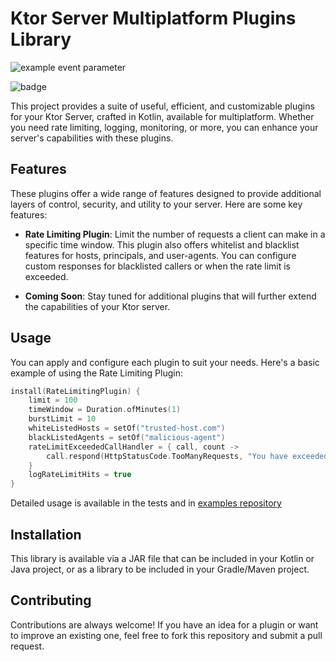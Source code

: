 # Ktor Server Multiplatform Plugins Library
![example event parameter](https://github.com/idoflax/flax-ktor-plugins/blob/main/.github/workflows/build-and-publish-main.yml/badge.svg?event=push)

![badge](https://img.shields.io/endpoint?url=https://gist.github.com/idoflax/2e4bf8a120b7dd025243ba081ee72bb6/raw/coverage-badge.json)

This project provides a suite of useful, efficient, and customizable plugins for your Ktor Server, crafted in Kotlin, available for multiplatform. Whether you need rate limiting, logging, monitoring, or more, you can enhance your server's capabilities with these plugins.

## Features

These plugins offer a wide range of features designed to provide additional layers of control, security, and utility to your server. Here are some key features:

* **Rate Limiting Plugin**: Limit the number of requests a client can make in a specific time window. This plugin also offers whitelist and blacklist features for hosts, principals, and user-agents. You can configure custom responses for blacklisted callers or when the rate limit is exceeded.

* **Coming Soon**: Stay tuned for additional plugins that will further extend the capabilities of your Ktor server.

## Usage

You can apply and configure each plugin to suit your needs. Here's a basic example of using the Rate Limiting Plugin:

```kotlin
install(RateLimitingPlugin) {
    limit = 100
    timeWindow = Duration.ofMinutes(1)
    burstLimit = 10
    whiteListedHosts = setOf("trusted-host.com")
    blackListedAgents = setOf("malicious-agent")
    rateLimitExceededCallHandler = { call, count ->
        call.respond(HttpStatusCode.TooManyRequests, "You have exceeded the limit of requests. Limit: 100, Your calls: $count")
    }
    logRateLimitHits = true
}
```

Detailed usage is available in the tests and in [examples repository](https://github.com/idoflax/flax-ktor-plugins/ktor-plugins-examples)

## Installation

This library is available via a JAR file that can be included in your Kotlin or Java project, or as a library to be included in your Gradle/Maven project.

## Contributing

Contributions are always welcome! If you have an idea for a plugin or want to improve an existing one, feel free to fork this repository and submit a pull request.
